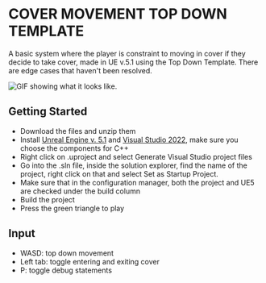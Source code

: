 # COVER MOVEMENT TOP DOWN TEMPLATE
A basic system where the player is constraint to moving in cover if they decide to take cover, made in UE v.5.1 using the Top Down Template. There are edge cases that haven't been resolved.

![GIF showing what it looks like.](https://gifyu.com/image/SnDJf)

## Getting Started
- Download the files and unzip them
- Install [Unreal Engine v. 5.1](https://www.unrealengine.com/en-US/download) and [Visual Studio 2022](https://visualstudio.microsoft.com/vs/), make sure you choose the components for C++
- Right click on .uproject and select Generate Visual Studio project files
- Go into the .sln file, inside the solution explorer, find the name of the project, right click on that and select Set as Startup Project.
- Make sure that in the configuration manager, both the project and UE5 are checked under the build column
- Build the project
- Press the green triangle to play

## Input
- WASD: top down movement
- Left tab: toggle entering and exiting cover
- P: toggle debug statements
